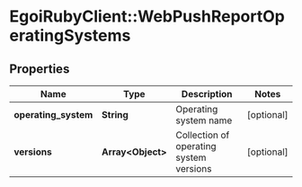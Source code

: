 # EgoiRubyClient::WebPushReportOperatingSystems

## Properties
Name | Type | Description | Notes
------------ | ------------- | ------------- | -------------
**operating_system** | **String** | Operating system name | [optional] 
**versions** | **Array&lt;Object&gt;** | Collection of operating system versions | [optional] 


